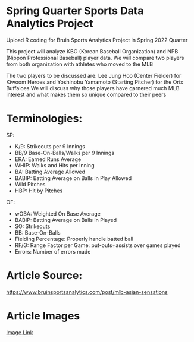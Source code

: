 # Spring Quarter Sports Data Analytics Project
Upload R coding for Bruin Sports Analytics Project in Spring 2022 Quarter

This project will analyze KBO (Korean Baseball Organization) and NPB (Nippon Professional Baseball) player data. We will compare two players from both organization with athletes who moved to the MLB

The two players to be discussed are: Lee Jung Hoo (Center Fielder) for Kiwoom Heroes and Yoshinobu Yamamoto (Starting Pitcher) for the Orix Buffaloes
  We will discuss why those players have garnered much MLB interest and what makes them so unique compared to their peers

# Terminologies:

SP:
- K/9: Strikeouts per 9 Innings
- BB/9 Base-On-Balls/Walks per 9 Innings
- ERA: Earned Runs Average
- WHIP: Walks and Hits per Inning
- BA: Batting Average Allowed
- BABIP: Batting Average on Balls in Play Allowed
- Wild Pitches
- HBP: Hit by Pitches

OF:
- wOBA: Weighted On Base Average
- BABIP: Batting Average on Balls in Played
- SO: Strikeouts
- BB: Base-On-Balls
- Fielding Percentage: Properly handle batted ball
- RF/G: Range Factor per Game: put-outs+assists over games played
- Errors: Number of errors made

# Article Source: 
https://www.bruinsportsanalytics.com/post/mlb-asian-sensations

# Article Images
[Image Link](https://github.com/NathanKim0107/Spring_Quarter_Sports_Data_Analytics_Project/tree/main/images)
